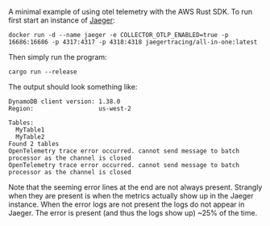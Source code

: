 A minimal example of using otel telemetry with the AWS Rust SDK. To run first start an instance of [Jaeger](https://www.jaegertracing.io/):

```
docker run -d --name jaeger -e COLLECTOR_OTLP_ENABLED=true -p 16686:16686 -p 4317:4317 -p 4318:4318 jaegertracing/all-in-one:latest
```

Then simply run the program:

```
cargo run --release
```

The output should look something like:

```
DynamoDB client version: 1.38.0
Region:                  us-west-2

Tables:
  MyTable1
  MyTable2
Found 2 tables
OpenTelemetry trace error occurred. cannot send message to batch processor as the channel is closed
OpenTelemetry trace error occurred. cannot send message to batch processor as the channel is closed
```

Note that the seeming error lines at the end are not always present. Strangly when they are present is when the metrics actually show up in the Jaeger instance. When the error logs are not present the logs do not appear in Jaeger. The error is present (and thus the logs show up) ~25% of the time.

